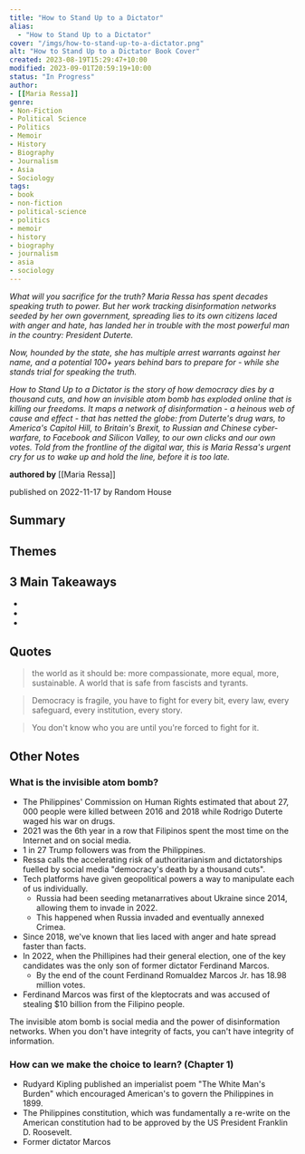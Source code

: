 ```yaml
---
title: "How to Stand Up to a Dictator"
alias:
  - "How to Stand Up to a Dictator"
cover: "/imgs/how-to-stand-up-to-a-dictator.png"
alt: "How to Stand Up to a Dictator Book Cover"
created: 2023-08-19T15:29:47+10:00
modified: 2023-09-01T20:59:19+10:00
status: "In Progress"
author:
- [[Maria Ressa]]
genre:
- Non-Fiction
- Political Science
- Politics
- Memoir
- History
- Biography
- Journalism
- Asia
- Sociology
tags:
- book
- non-fiction
- political-science
- politics
- memoir
- history
- biography
- journalism
- asia
- sociology
---
```


*What will you sacrifice for the truth? Maria Ressa has spent decades speaking truth to power. But her work tracking disinformation networks seeded by her own government, spreading lies to its own citizens laced with anger and hate, has landed her in trouble with the most powerful man in the country: President Duterte.*

*Now, hounded by the state, she has multiple arrest warrants against her name, and a potential 100+ years behind bars to prepare for - while she stands trial for speaking the truth.* 

*How to Stand Up to a Dictator is the story of how democracy dies by a thousand cuts, and how an invisible atom bomb has exploded online that is killing our freedoms. It maps a network of disinformation - a heinous web of cause and effect - that has netted the globe: from Duterte's drug wars, to America's Capitol Hill, to Britain's Brexit, to Russian and Chinese cyber-warfare, to Facebook and Silicon Valley, to our own clicks and our own votes. Told from the frontline of the digital war, this is Maria Ressa's urgent cry for us to wake up and hold the line, before it is too late.*

**authored by** [[Maria Ressa]]

published on 2022-11-17 by Random House

## Summary


## Themes


## 3 Main Takeaways
- 
- 
- 

## Quotes

> the world as it should be: more compassionate, more equal, more, sustainable. A world that is safe from fascists and tyrants.

> Democracy is fragile, you have to fight for every bit, every law, every safeguard, every institution, every story.

> You don't know who you are until you're forced to fight for it.

## Other Notes

### What is the invisible atom bomb?

- The Philippines' Commission on Human Rights estimated that about 27, 000 people were killed between 2016 and 2018 while Rodrigo Duterte waged his war on drugs.
- 2021 was the 6th year in a row that Filipinos spent the most time on the Internet and on social media.
- 1 in 27 Trump followers was from the Philippines.
- Ressa calls the accelerating risk of authoritarianism and dictatorships fuelled by social media "democracy's death by a thousand cuts".
- Tech platforms have given geopolitical powers a way to manipulate each of us individually.
	- Russia had been seeding metanarratives about Ukraine since 2014, allowing them to invade in 2022.
	- This happened when Russia invaded and eventually annexed Crimea.
- Since 2018, we've known that lies laced with anger and hate spread faster than facts.
- In 2022, when the Phillipines had their general election, one of the key candidates was the only son of former dictator Ferdinand Marcos.
	- By the end of the count Ferdinand Romualdez Marcos Jr. has 18.98 million votes.
- Ferdinand Marcos was first of the kleptocrats and was accused of stealing $10 billion from the Filipino people.

The invisible atom bomb is social media and the power of disinformation networks. When you don't have integrity of facts, you can't have integrity of information.

### How can we make the choice to learn? (Chapter 1)

- Rudyard Kipling published an imperialist poem "The White Man's Burden" which encouraged American's to govern the Philippines in 1899.
- The Philippines constitution, which was fundamentally a re-write on the American constitution had to be approved by the US President Franklin D. Roosevelt.
- Former dictator Marcos  